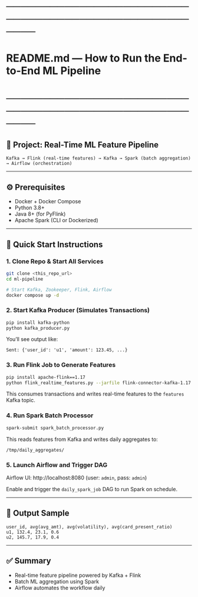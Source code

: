 # ──────────────────────────────────────────────────────
# README.md — How to Run the End-to-End ML Pipeline
# ──────────────────────────────────────────────────────

## 📌 Project: Real-Time ML Feature Pipeline

```
Kafka → Flink (real-time features) → Kafka → Spark (batch aggregation) → Airflow (orchestration)
```

---

## ⚙️ Prerequisites

- Docker + Docker Compose
- Python 3.8+
- Java 8+ (for PyFlink)
- Apache Spark (CLI or Dockerized)

---

## 🚀 Quick Start Instructions

### 1. Clone Repo & Start All Services

```bash
git clone <this_repo_url>
cd ml-pipeline

# Start Kafka, Zookeeper, Flink, Airflow
docker compose up -d
```


### 2. Start Kafka Producer (Simulates Transactions)

```bash
pip install kafka-python
python kafka_producer.py
```

You’ll see output like:
```
Sent: {'user_id': 'u1', 'amount': 123.45, ...}
```


### 3. Run Flink Job to Generate Features

```bash
pip install apache-flink==1.17
python flink_realtime_features.py --jarfile flink-connector-kafka-1.17.1.jar
```

This consumes transactions and writes real-time features to the `features` Kafka topic.


### 4. Run Spark Batch Processor

```bash
spark-submit spark_batch_processor.py
```

This reads features from Kafka and writes daily aggregates to:
```
/tmp/daily_aggregates/
```


### 5. Launch Airflow and Trigger DAG

Airflow UI: http://localhost:8080 (user: `admin`, pass: `admin`)

Enable and trigger the `daily_spark_job` DAG to run Spark on schedule.

---

## 📂 Output Sample
```
user_id, avg(avg_amt), avg(volatility), avg(card_present_ratio)
u1, 132.4, 23.1, 0.6
u2, 145.7, 17.9, 0.4
```

---

## ✅ Summary
- Real-time feature pipeline powered by Kafka + Flink
- Batch ML aggregation using Spark
- Airflow automates the workflow daily
